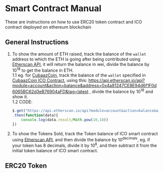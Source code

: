 # Smart Contract Manual

These are instructions on how to use ERC20 token contract and ICO contract deployed on ethereum blockchain

## General Instructions

1. To show the amount of ETH raised, track the balance of the `wallet` address to which the ETH is going after being contributed using [Etherscan API](https://etherscan.io/apis#accounts), it will return the balance in wei, divide the balance by 10<sup>18</sup> to get the balance in ETH.  
	1.1 eg. for [CubaazCoin](https://etherscan.io/token/0x452B8B085CED1968b6faDE6C2Dcf608c5c297F31), track the balance of the `wallet` specified in [CubaazCoin ICO Contract](https://etherscan.io/address/0x88aa2aa27cabfbf2245448d368fd336641477f0e#code), using this: https://api.etherscan.io/api?module=account&action=balance&address=0x4a81247CE8E94d6f1F0d6065BC62d3eB76904aFD&tag=latest , divide the balance by 10<sup>18</sup> and show it.  
	1.2 CODE:  
	``` javascript
	$.get("https://api.etherscan.io/api?module=account&action=balance&address=0x4a81247CE8E94d6f1F0d6065BC62d3eB76904aFD&tag=latest")
	.then(function(data){
		console.log(data.result/Math.pow(10,18))
	})
	```

2. To show the Tokens Sold, track the Token balance of ICO smart contract using [Etherscan API](https://etherscan.io/apis#tokens), and then divide the balance by 10<sup>decimals</sup>, eg. if your token has 8 decimals, divide it by 10<sup>8</sup>, and then subtract it from the initial token balance of ICO smart contract.

## ERC20 Token

